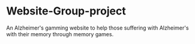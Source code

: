 # Website-Group-project
An Alzheimer's gamming website to help those suffering with Alzheimer's with their memory through memory games. 
